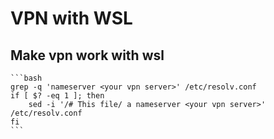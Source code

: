 # VPN with WSL

## Make vpn work with wsl

    ```bash
    grep -q 'nameserver <your vpn server>' /etc/resolv.conf
    if [ $? -eq 1 ]; then
        sed -i '/# This file/ a nameserver <your vpn server>' /etc/resolv.conf
    fi
    ```
